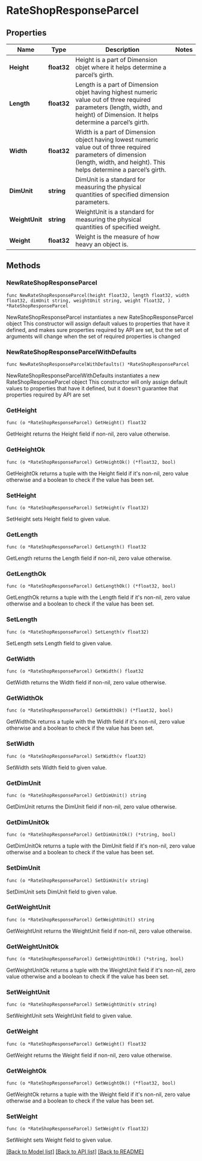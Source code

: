 # RateShopResponseParcel

## Properties

Name | Type | Description | Notes
------------ | ------------- | ------------- | -------------
**Height** | **float32** | Height is a part of Dimension objet where it helps determine a parcel’s girth. | 
**Length** | **float32** | Length is a part of Dimension objet having highest numeric value out of three required parameters (length, width, and height) of Dimension. It helps determine a parcel’s girth. | 
**Width** | **float32** | Width is a part of Dimension object having lowest numeric value out of three required parameters of dimension (length, width, and height). This helps determine a parcel’s girth. | 
**DimUnit** | **string** | DimUnit is a standard for measuring the physical quantities of specified dimension parameters. | 
**WeightUnit** | **string** | WeightUnit is a standard for measuring the physical quantities of specified weight. | 
**Weight** | **float32** | Weight is the measure of how heavy an object is. | 

## Methods

### NewRateShopResponseParcel

`func NewRateShopResponseParcel(height float32, length float32, width float32, dimUnit string, weightUnit string, weight float32, ) *RateShopResponseParcel`

NewRateShopResponseParcel instantiates a new RateShopResponseParcel object
This constructor will assign default values to properties that have it defined,
and makes sure properties required by API are set, but the set of arguments
will change when the set of required properties is changed

### NewRateShopResponseParcelWithDefaults

`func NewRateShopResponseParcelWithDefaults() *RateShopResponseParcel`

NewRateShopResponseParcelWithDefaults instantiates a new RateShopResponseParcel object
This constructor will only assign default values to properties that have it defined,
but it doesn't guarantee that properties required by API are set

### GetHeight

`func (o *RateShopResponseParcel) GetHeight() float32`

GetHeight returns the Height field if non-nil, zero value otherwise.

### GetHeightOk

`func (o *RateShopResponseParcel) GetHeightOk() (*float32, bool)`

GetHeightOk returns a tuple with the Height field if it's non-nil, zero value otherwise
and a boolean to check if the value has been set.

### SetHeight

`func (o *RateShopResponseParcel) SetHeight(v float32)`

SetHeight sets Height field to given value.


### GetLength

`func (o *RateShopResponseParcel) GetLength() float32`

GetLength returns the Length field if non-nil, zero value otherwise.

### GetLengthOk

`func (o *RateShopResponseParcel) GetLengthOk() (*float32, bool)`

GetLengthOk returns a tuple with the Length field if it's non-nil, zero value otherwise
and a boolean to check if the value has been set.

### SetLength

`func (o *RateShopResponseParcel) SetLength(v float32)`

SetLength sets Length field to given value.


### GetWidth

`func (o *RateShopResponseParcel) GetWidth() float32`

GetWidth returns the Width field if non-nil, zero value otherwise.

### GetWidthOk

`func (o *RateShopResponseParcel) GetWidthOk() (*float32, bool)`

GetWidthOk returns a tuple with the Width field if it's non-nil, zero value otherwise
and a boolean to check if the value has been set.

### SetWidth

`func (o *RateShopResponseParcel) SetWidth(v float32)`

SetWidth sets Width field to given value.


### GetDimUnit

`func (o *RateShopResponseParcel) GetDimUnit() string`

GetDimUnit returns the DimUnit field if non-nil, zero value otherwise.

### GetDimUnitOk

`func (o *RateShopResponseParcel) GetDimUnitOk() (*string, bool)`

GetDimUnitOk returns a tuple with the DimUnit field if it's non-nil, zero value otherwise
and a boolean to check if the value has been set.

### SetDimUnit

`func (o *RateShopResponseParcel) SetDimUnit(v string)`

SetDimUnit sets DimUnit field to given value.


### GetWeightUnit

`func (o *RateShopResponseParcel) GetWeightUnit() string`

GetWeightUnit returns the WeightUnit field if non-nil, zero value otherwise.

### GetWeightUnitOk

`func (o *RateShopResponseParcel) GetWeightUnitOk() (*string, bool)`

GetWeightUnitOk returns a tuple with the WeightUnit field if it's non-nil, zero value otherwise
and a boolean to check if the value has been set.

### SetWeightUnit

`func (o *RateShopResponseParcel) SetWeightUnit(v string)`

SetWeightUnit sets WeightUnit field to given value.


### GetWeight

`func (o *RateShopResponseParcel) GetWeight() float32`

GetWeight returns the Weight field if non-nil, zero value otherwise.

### GetWeightOk

`func (o *RateShopResponseParcel) GetWeightOk() (*float32, bool)`

GetWeightOk returns a tuple with the Weight field if it's non-nil, zero value otherwise
and a boolean to check if the value has been set.

### SetWeight

`func (o *RateShopResponseParcel) SetWeight(v float32)`

SetWeight sets Weight field to given value.



[[Back to Model list]](../README.md#documentation-for-models) [[Back to API list]](../README.md#documentation-for-api-endpoints) [[Back to README]](../README.md)



